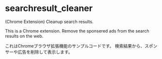 # searchresult_cleaner
(Chrome Extension) Cleanup search results.

This is a Chrome extension.
Remove the sponsered ads from the search results on the web.

これはChromeブラウザ拡張機能のサンプルコードです。
検索結果から、スポンサーや広告を削除して表示します。


